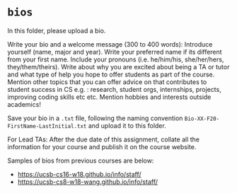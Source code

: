 # `bios`

In this folder, please upload a bio.

Write your bio and a welcome message (300 to 400 words): Introduce yourself (name, major and year). Write your preferred name if its different from your first name. Include your pronouns (i.e. he/him/his, she/her/hers, they/them/theirs). Write about why you are excited about being a TA or tutor and what type of help you hope to offer students as part of the course. Mention other topics that you can offer advice on that contributes to student success in CS e.g. : research, student orgs, internships, projects, improving coding skills etc etc. Mention hobbies and interests outside academics!

Save your bio in a `.txt` file, following the naming convention `Bio-XX-F20-FirstName-LastInitial.txt` and upload it to this folder.

For Lead TAs: After the due date of this assignment, collate all the information for your course and publish it on the course website.

Samples of bios from previous courses are below:

* <https://ucsb-cs16-w18.github.io/info/staff/>
* <https://ucsb-cs8-w18-wang.github.io/info/staff/>
